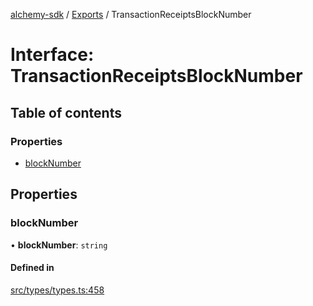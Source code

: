 [alchemy-sdk](../README.md) / [Exports](../modules.md) / TransactionReceiptsBlockNumber

# Interface: TransactionReceiptsBlockNumber

## Table of contents

### Properties

- [blockNumber](TransactionReceiptsBlockNumber.md#blocknumber)

## Properties

### blockNumber

• **blockNumber**: `string`

#### Defined in

[src/types/types.ts:458](https://github.com/alchemyplatform/alchemy-sdk-js/blob/ae75103/src/types/types.ts#L458)
